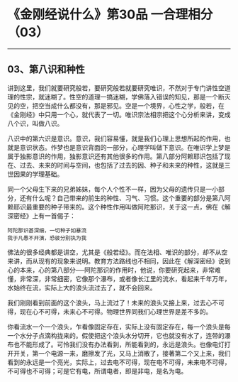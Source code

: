 # 《金刚经说什么》第30品 一合理相分（03）

------

## 03、第八识和种性

讲到这里，我们就要研究般若，要研究般若就要研究唯识，不然对于专门讲性空道理的性宗，就迷糊了。性空的道理一搞迷糊，学佛落入错误的知见，那是一个断灭见的空，把空当成什么都没有，那是邪见。空是一个境界，心性之学，般若，在《金刚经》中只用一个心，就代表了一切。唯识宗法相宗把这个心分析来讲，变成八个识，叫做八识。

八识中的第六识是意识。意识，我们容易懂，就是我们心理上思想所起的作用，也就是意识状态。作梦也是意识背面的一部分，心理学叫做下意识。在唯识学上梦是属于独影意识的作用，独影意识还有其他很多的作用。第八部分阿赖耶识包括了现在、过去、未来的时间与空间，也包括了过去的因、种子和未来的种性，这就是三世因果的学理基础。

同一个父母生下来的兄弟姊妹，每个人个性不一样，因为父母的遗传只是一小部分，还有什么呢？自己带来的前生的种性、习气、习惯。这个重要的部分是第八阿赖耶识最重要的种子带来的。这个种性作用叫做阿陀那识，关于这一点，佛在《解深密经》上有一首偈子：

```
阿陀那识甚深细，一切种子如暴流
我于凡愚不开演，恐彼分别执为我
```

佛法的很多经典都是讲空，尤其是《般若经》。而在法相、唯识的部分，却不从空来讲，而从现有的现象来说明。教育方法路线也不相同，因此在《解深密经》说到心的本来，心的第八部分──阿陀那识的作用时，他说，你要研究起来，非常难懂，非常深，非常细密，它像那个瀑布，或者像长江里的流水，看起来千年万年，水始终在流，实际上大的浪头流过去了，就不会回来。

我们刚刚看到前面的这个浪头，马上流过了！未来的浪头又接上来，过去心不可得，现在心不可得，未来心不可得。物理世界同我们心理世界是差不多的。

你看流水一个一个浪头，乍看像固定存在，实际上没有固定存在，每一个浪头是每一个水分子点滴构拢来的。假使把这个浪头水分切开，它也就没有水了，连带的瀑布也不能形成了。可怜我们没有办法看到，所能看到的，永远是浪头。也像电灯打开开关，第一个电源一来，磨擦发了光，又马上消散了，接著第二个又上来，我们看到的永远是一个亮光，实际上，过去电不可得，现在电不可得，未来电不可得，不可得也不可得；可是它有电，所谓电者，即是非电，是名为电。

